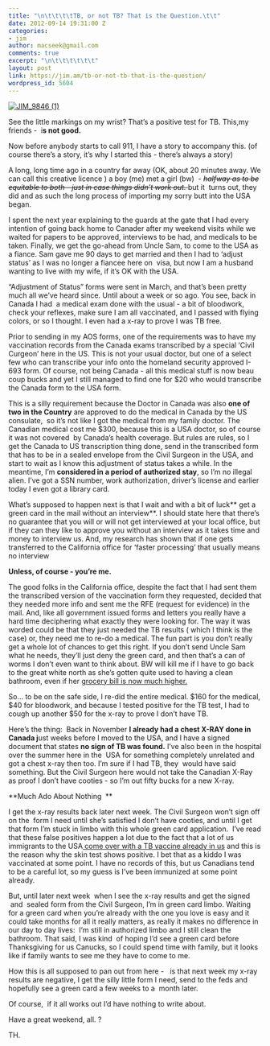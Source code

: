 ```yaml
---
title: "\n\t\t\t\tTB, or not TB? That is the Question.\t\t"
date: 2012-09-14 19:31:00 Z
categories:
- jim
author: macseek@gmail.com
comments: true
excerpt: "\n\t\t\t\t\t\t"
layout: post
link: https://jim.am/tb-or-not-tb-that-is-the-question/
wordpress_id: 5604
---
```


[![JIM_9846 (1)](http://jim.am/images/2012/09/JIM_9846-1.jpg)](http://jim.am/images/2012/09/JIM_9846-1.jpg)




See the little markings on my wrist? That’s a positive test for TB. This,my friends -  i**s not good.**




Now before anybody starts to call 911, I have a story to accompany this. (of course there’s a story, it’s why I started this - there’s always a story)




A long, long time ago in a country far away (OK, about 20 minutes away. We can call this creative licence ) a boy (me) met a girl (bw)  - <del>_halfway as to be equitable to both - just in case things didn’t work out._ </del>but it  turns out, they did and as such the long process of importing my sorry butt into the USA began.




I spent the next year explaining to the guards at the gate that I had every intention of going back home to Canader after my weekend visits while we waited for papers to be approved, interviews to be had, and medicals to be taken. Finally, we get the go-ahead from Uncle Sam, to come to the USA as a fiance. Sam gave me 90 days to get married and then I had to ‘adjust status’ as I was no longer a fiancee here on  visa, but now I am a husband wanting to live with my wife, if it’s OK with the USA.




“Adjustment of Status” forms were sent in March, and that’s been pretty much all we’ve heard since. Until about a week or so ago. You see, back in Canada I had  a medical exam done with the usual - a bit of bloodwork, check your reflexes, make sure I am all vaccinated, and I passed with flying colors, or so I thought. I even had a x-ray to prove I was TB free.




Prior to sending in my AOS forms, one of the requirements was to have my vaccination records from the Canada exams transcribed by a special ‘Civil Curgeon’ here in the US. This is not your usual doctor, but one of a select few who can transcribe your info onto the homeland security approved I-693 form. Of course, not being Canada - all this medical stuff is now beau coup bucks and yet I still managed to find one for $20 who would transcribe the Canada form to the USA form.




This is a silly requirement because the Doctor in Canada was also **one of two in the Country** are approved to do the medical in Canada by the US consulate,  so it’s not like I got the medical from my family doctor. The Canadian medical cost me $300, because this is a USA doctor, so of course it was not covered  by Canada’s health coverage. But rules are rules, so I get the Canada to US transcription thing done, send in the transcribed form that has to be in a sealed envelope from the Civil Surgeon in the USA, and start to wait as I know this adjustment of status takes a while. In the meantime, I’m **considered in a period of authorized stay**, so I’m no illegal alien. I’ve got a SSN number, work authorization, driver’s license and earlier today I even got a library card.




What’s supposed to happen next is that I wait and with a bit of luck** get a green card in the mail without an interview**. I should state here that there’s no guarantee that you will or will not get interviewed at your local office, but if they can they like to approve you without an interview as it takes time and money to interview us. And, my research has shown that if one gets transferred to the California office for ‘faster processing’ that usually means no interview




**Unless, of course - you’re me.**




The good folks in the California office, despite the fact that I had sent them the transcribed version of the vaccination form they requested, decided that they needed more info and sent me the RFE (request for evidence) in the mail. And, like all government issued forms and letters you really have a hard time deciphering what exactly they were looking for. The way it was worded could be that they just needed the TB results ( which I think is the case) or, they need me to re-do a medical. The fun part is you don’t really get a whole lot of chances to get this right. If you don’t send Uncle Sam what he needs, they’ll just deny the green card, and then that’s a can of worms I don’t even want to think about. BW will kill me if I have to go back to the great white north as she’s gotten quite used to having a clean bathroom, even if her [grocery bill is now much higher.](http://jim.am/the-cost-of-groceries/)




So… to be on the safe side, I re-did the entire medical. $160 for the medical, $40 for bloodwork, and because I tested positive for the TB test, I had to cough up another $50 for the x-ray to prove I don’t have TB.




Here’s the thing:  Back in November **I already had a chest X-RAY done in Canada j**ust weeks before I moved to the USA, and I have a signed document that states **no sign of TB was found.** I’ve also been in the hospital over the summer here in the  USA for something completely unrelated and got a chest x-ray then too. I’m sure if I had TB, they  would have said something. But the Civil Surgeon here would not take the Canadian X-Ray as proof I don’t have cooties - so I’m out fifty bucks for a new X-ray.




**Much Ado About Nothing  **




I get the x-ray results back later next week. The Civil Surgeon won’t sign off on the  form I need until she’s satisfied I don’t have cooties, and until I get that form I’m stuck in limbo with this whole green card application.  I’ve read that these false positives happen a lot due to the fact that a lot of us immigrants to the USA[ come over with a TB vaccine already in us](http://www.cdc.gov/tb/topic/vaccines/default.htm) and this is the reason why the skin test shows positive. I bet that as a kiddo I was vaccinated at some point. I have no records of this, but us Canadians tend to be a careful lot, so my guess is I’ve been immunized at some point already.




But, until later next week  when I see the x-ray results and get the signed  and  sealed form from the Civil Surgeon, I’m in green card limbo. Waiting for a green card when you’re already with the one you love is easy and it could take months for all it really matters, as really it makes no difference in our day to day lives:  I’m still in authorized limbo and I still clean the bathroom. That said, I was kind  of hoping I’d see a green card before Thanksgiving for us Canucks, so I could spend time with family, but it looks like if family wants to see me they have to come to me.




How this is all supposed to pan out from here -   is that next week my x-ray results are negative, I get the silly little form I need, send to the feds and hopefully see a green card a few weeks to a  month later.




Of course,  if it all works out I’d have nothing to write about.




Have a great weekend, all. ?




TH.




 




 




 




 




 




 




 




 


		

